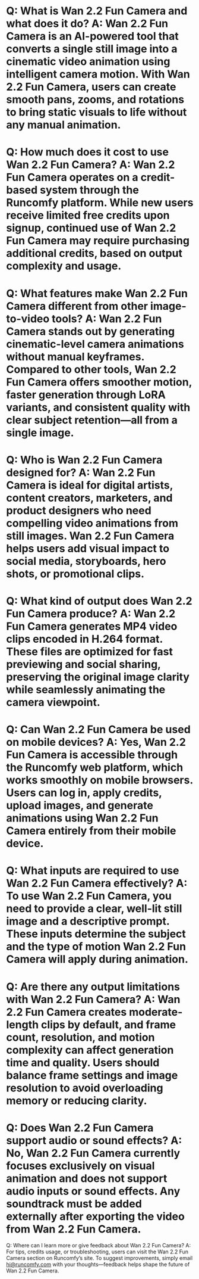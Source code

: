 Q:
What is Wan 2.2 Fun Camera and what does it do?
A:
Wan 2.2 Fun Camera is an AI-powered tool that converts a single still image into a cinematic video animation using intelligent camera motion. With Wan 2.2 Fun Camera, users can create smooth pans, zooms, and rotations to bring static visuals to life without any manual animation.
===
Q:
How much does it cost to use Wan 2.2 Fun Camera?
A:
Wan 2.2 Fun Camera operates on a credit-based system through the Runcomfy platform. While new users receive limited free credits upon signup, continued use of Wan 2.2 Fun Camera may require purchasing additional credits, based on output complexity and usage.
===
Q:
What features make Wan 2.2 Fun Camera different from other image-to-video tools?
A:
Wan 2.2 Fun Camera stands out by generating cinematic-level camera animations without manual keyframes. Compared to other tools, Wan 2.2 Fun Camera offers smoother motion, faster generation through LoRA variants, and consistent quality with clear subject retention—all from a single image.
===
Q:
Who is Wan 2.2 Fun Camera designed for?
A:
Wan 2.2 Fun Camera is ideal for digital artists, content creators, marketers, and product designers who need compelling video animations from still images. Wan 2.2 Fun Camera helps users add visual impact to social media, storyboards, hero shots, or promotional clips.
===
Q:
What kind of output does Wan 2.2 Fun Camera produce?
A:
Wan 2.2 Fun Camera generates MP4 video clips encoded in H.264 format. These files are optimized for fast previewing and social sharing, preserving the original image clarity while seamlessly animating the camera viewpoint.
===
Q:
Can Wan 2.2 Fun Camera be used on mobile devices?
A:
Yes, Wan 2.2 Fun Camera is accessible through the Runcomfy web platform, which works smoothly on mobile browsers. Users can log in, apply credits, upload images, and generate animations using Wan 2.2 Fun Camera entirely from their mobile device.
===
Q:
What inputs are required to use Wan 2.2 Fun Camera effectively?
A:
To use Wan 2.2 Fun Camera, you need to provide a clear, well-lit still image and a descriptive prompt. These inputs determine the subject and the type of motion Wan 2.2 Fun Camera will apply during animation.
===
Q:
Are there any output limitations with Wan 2.2 Fun Camera?
A:
Wan 2.2 Fun Camera creates moderate-length clips by default, and frame count, resolution, and motion complexity can affect generation time and quality. Users should balance frame settings and image resolution to avoid overloading memory or reducing clarity.
===
Q:
Does Wan 2.2 Fun Camera support audio or sound effects?
A:
No, Wan 2.2 Fun Camera currently focuses exclusively on visual animation and does not support audio inputs or sound effects. Any soundtrack must be added externally after exporting the video from Wan 2.2 Fun Camera.
===
Q:
Where can I learn more or give feedback about Wan 2.2 Fun Camera?
A:
For tips, credits usage, or troubleshooting, users can visit the Wan 2.2 Fun Camera section on Runcomfy’s site. To suggest improvements, simply email hi@runcomfy.com with your thoughts—feedback helps shape the future of Wan 2.2 Fun Camera.